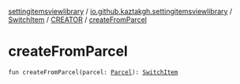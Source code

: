 [settingitemsviewlibrary](../../../index.md) / [io.github.kaztakgh.settingitemsviewlibrary](../../index.md) / [SwitchItem](../index.md) / [CREATOR](index.md) / [createFromParcel](./create-from-parcel.md)

# createFromParcel

`fun createFromParcel(parcel: `[`Parcel`](https://developer.android.com/reference/android/os/Parcel.html)`): `[`SwitchItem`](../index.md)
